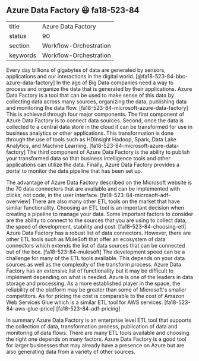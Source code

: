 ## Azure Data Factory :smiley: fa18-523-84


|          |                        |
| -------- | ---------------------- |
| title    | Azure Data Factory     | 
| status   | 90                     |
| section  | Workflow-Orchestration |
| keywords | Workflow-Orchestration |

Every day billions of gigabytes of data are generated by sensors,
applications and our interactions in the digital
world. [@fa18-523-84-bbc-azure-data-factory] In the age of Big Data
companies need a way to process and organize the data that is
generated by their applications. Azure Data Factory is a tool that can
be used to make sense of this data by collecting data across many
sources, organizing the data, publishing data and monitoring the data
flow. [fa18-523-84-microsoft-azure-data-factory] This is achieved
through four major components. The first component of Azure Data
Factory is to connect data sources. Second, once the data is collected
to a central data store in the cloud it can be transformed for use in
business analytics or other applications. This transformation is done
through the use of tools such as HDInsight Hadoop, Spark, Data Lake
Analytics, and Machine
Learning. [fa18-523-84-microsoft-azure-data-factory] The third
component of Azure Data Factory is the ability to publish your
transformed data so that business intelligence tools and other
applications can utilize the data. Finally, Azure Data Factory
provides a portal to monitor the data pipeline that has been set up.

The advantage of Azure Data Factory described on the Microsoft website
is the 70 data connectors that are available and can be implemented
with clicks, not code, in the user
interface. [fa18-523-84-microsoft-adf-overview] There are also many
other ETL tools on the market that have similar functionality.
Choosing an ETL tool is an important decision when creating a pipeline
to manage your data.  Some important factors to consider are the
ability to connect to the sources that you are using to collect data,
the speed of development, stability and
cost. [fa18-523-84-choosing-etl] Azure Data Factory has a robust list
of data connectors.  However, there are other ETL tools such as
MuleSoft that offer an ecosystem of data connectors which extends the
list of data sources that can be connected out of the
box. [fa18-523-84-mulesoft] The development speed can be a challenge
for many of the ETL tools available.  This depends on your data
sources as well as the complexity of the transform process.  Azure
Data Factory has an extensive list of functionality but it may be
difficult to implement depending on what is needed.  Azure is one of
the leaders in data storage and processing.  As a more established
player in the space, the reliability of the platform may be greater
than some of Microsoft's smaller competitors.  As for pricing the cost
is comparable to the cost of Amazon Web Services Glue which is a
similar ETL tool for AWS services. [fa18-523-84-aws-glue-price]
[fa18-523-84-adf-pricing]

In summary Azure Data Factory is an enterprise level ETL tool that
supports the collection of data, transformation process, publication
of data and monitoring of data flows.  There are many ETL tools
available and choosing the right one depends on many factors.  Azure
Data Factory is a good tool for larger businesses that may already
have a presence on Azure but are also generating data from a variety
of other sources.
